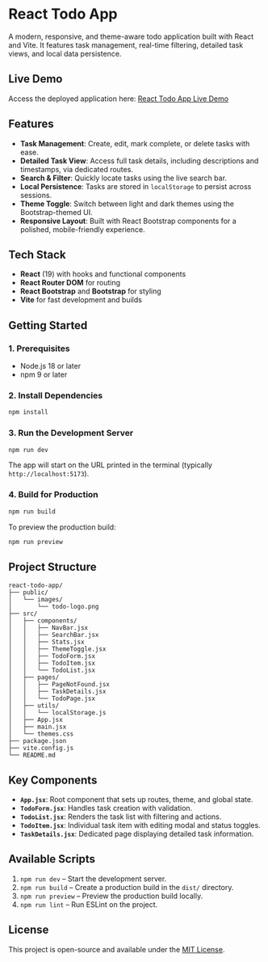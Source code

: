 # React Todo App

A modern, responsive, and theme-aware todo application built with React and Vite. It features task management, real-time filtering, detailed task views, and local data persistence.

## Live Demo

Access the deployed application here: [React Todo App Live Demo](https://lightslategrey-cheetah-195092.hostingersite.com/)

## Features

- **Task Management**: Create, edit, mark complete, or delete tasks with ease.
- **Detailed Task View**: Access full task details, including descriptions and timestamps, via dedicated routes.
- **Search & Filter**: Quickly locate tasks using the live search bar.
- **Local Persistence**: Tasks are stored in `localStorage` to persist across sessions.
- **Theme Toggle**: Switch between light and dark themes using the Bootstrap-themed UI.
- **Responsive Layout**: Built with React Bootstrap components for a polished, mobile-friendly experience.

## Tech Stack

- **React** (19) with hooks and functional components
- **React Router DOM** for routing
- **React Bootstrap** and **Bootstrap** for styling
- **Vite** for fast development and builds

## Getting Started

### 1. Prerequisites

- Node.js 18 or later
- npm 9 or later

### 2. Install Dependencies

```bash
npm install
```

### 3. Run the Development Server

```bash
npm run dev
```

The app will start on the URL printed in the terminal (typically `http://localhost:5173`).

### 4. Build for Production

```bash
npm run build
```

To preview the production build:

```bash
npm run preview
```

## Project Structure

```
react-todo-app/
├── public/
│   └── images/
│       └── todo-logo.png
├── src/
│   ├── components/
│   │   ├── NavBar.jsx
│   │   ├── SearchBar.jsx
│   │   ├── Stats.jsx
│   │   ├── ThemeToggle.jsx
│   │   ├── TodoForm.jsx
│   │   ├── TodoItem.jsx
│   │   └── TodoList.jsx
│   ├── pages/
│   │   ├── PageNotFound.jsx
│   │   ├── TaskDetails.jsx
│   │   └── TodoPage.jsx
│   ├── utils/
│   │   └── localStorage.js
│   ├── App.jsx
│   ├── main.jsx
│   └── themes.css
├── package.json
├── vite.config.js
└── README.md
```

## Key Components

- **`App.jsx`**: Root component that sets up routes, theme, and global state.
- **`TodoForm.jsx`**: Handles task creation with validation.
- **`TodoList.jsx`**: Renders the task list with filtering and actions.
- **`TodoItem.jsx`**: Individual task item with editing modal and status toggles.
- **`TaskDetails.jsx`**: Dedicated page displaying detailed task information.

## Available Scripts

1. `npm run dev` – Start the development server.
2. `npm run build` – Create a production build in the `dist/` directory.
3. `npm run preview` – Preview the production build locally.
4. `npm run lint` – Run ESLint on the project.

## License

This project is open-source and available under the [MIT License](LICENSE).

